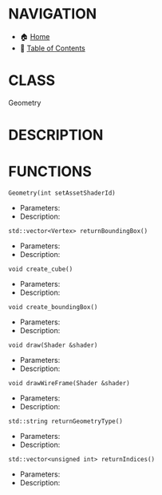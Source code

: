 # NAVIGATION
- 🏠 [Home](../../../readme.md)
- 📖 [Table of Contents](../docs_Chapter_0.00_Welcome/doc_Chapter_0.10_Table_of_Contents.md)


# CLASS
Geometry

# DESCRIPTION

# FUNCTIONS
`Geometry(int setAssetShaderId)`
- Parameters:
- Description: 

`std::vector<Vertex> returnBoundingBox()`
- Parameters:
- Description: 

`void create_cube()`
- Parameters:
- Description: 

`void create_boundingBox()`
- Parameters:
- Description: 

`void draw(Shader &shader)`
- Parameters:
- Description: 

`void drawWireFrame(Shader &shader)`
- Parameters:
- Description: 

`std::string returnGeometryType()`
- Parameters:
- Description: 

`std::vector<unsigned int> returnIndices()`
- Parameters:
- Description: 

